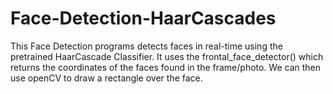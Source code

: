 # Face-Detection-HaarCascades
This Face Detection programs detects faces in real-time using the pretrained HaarCascade Classifier. It uses the frontal_face_detector() which returns the coordinates
of the faces found in the frame/photo. We can then use openCV to draw a rectangle over the face.
